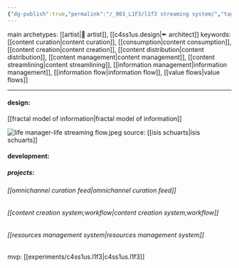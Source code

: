 ```yaml
---
{"dg-publish":true,"permalink":"/_003_L1F3/l1f3 streaming system/","tags":["project","🌱","l1f3"],"created":"2022-02-05T11:38:47.503-03:00","updated":"2024-06-14T18:51:11.249-03:00"}
---
```


main archetypes: [[artist\|🎨 artist]], [[c4ss1us.design\|✒ architect]]
keywords: [[content curation\|content curation]], [[consumption\|content consumption]], [[content creation\|content creation]], [[content distribution\|content distribution]], [[content management\|content management]], [[content streamlining\|content streamlining]], [[information management\|information management]], [[information flow\|information flow]], [[value flows\|value flows]]

---

#### design:

[[fractal model of information\|fractal model of information]]


![life manager-life streaming flow.jpeg](/img/user/images/models%20&%20frameworks/life%20manager-life%20streaming%20flow.jpeg)
source: [[ísis schuarts\|ísis schuarts]]

#### development:



##### projects:

###### [[omnichannel curation feed\|omnichannel curation feed]]

###### [[content creation system;workflow\|content creation system;workflow]]

###### [[resources management system\|resources management system]]

mvp: [[experiments/c4ss1us.l1f3\|c4ss1us.l1f3]]